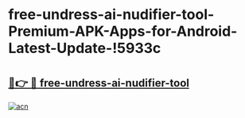 # free-undress-ai-nudifier-tool-Premium-APK-Apps-for-Android-Latest-Update-!5933c

# <h2><a href="https://a1njcq.esa.edu.pl?title=free-undress-ai-nudifier-tool&ref=5933c">🔗👉 🔴 free-undress-ai-nudifier-tool</a></h2>

[![acn](https://github.com/user-attachments/assets/0f9c940e-d8b0-45ae-aac7-cd30a18b3e1c)](https://a1njcq.esa.edu.pl?title=free-undress-ai-nudifier-tool&ref=5933c)

